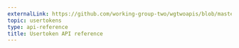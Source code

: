 ```yaml
---
externalLink: https://github.com/working-group-two/wgtwoapis/blob/master/wgtwo/auth/v0/usertokens.proto
topic: usertokens
type: api-reference
title: Usertoken API reference
---
```


<GithubCode :to="$frontmatter.externalLink" :title="$frontmatter.title" />

